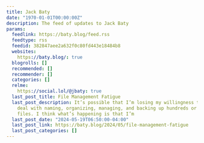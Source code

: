```yaml
---
title: Jack Baty
date: "1970-01-01T00:00:00Z"
description: The feed of updates to Jack Baty
params:
  feedlink: https://baty.blog/feed.rss
  feedtype: rss
  feedid: 382847aee2a632f0c80fd443e18484b8
  websites:
    https://baty.blog/: true
  blogrolls: []
  recommended: []
  recommender: []
  categories: []
  relme:
    https://social.lol/@jbaty: true
  last_post_title: File Management Fatigue
  last_post_description: It’s possible that I’m losing my willingness to constantly
    deal with naming, organizing, managing, and backing up hundreds or thousands of
    files. I think what’s happening is that I’m
  last_post_date: "2024-05-19T06:50:00-04:00"
  last_post_link: https://baty.blog/2024/05/file-management-fatigue
  last_post_categories: []
---
```

